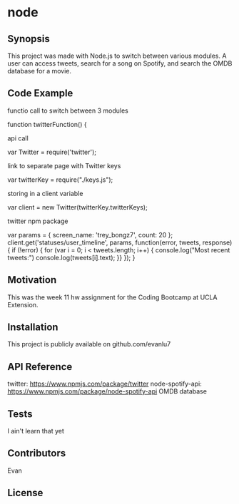 # node

## Synopsis

This project was made with Node.js to switch between various modules.  A user can access tweets, search for a song on Spotify, and search the OMDB database for a movie.

## Code Example

<!---->functio call to switch between 3 modules
function twitterFunction() {
<!---->api call
var Twitter = require('twitter');
<!---->link to separate page with Twitter keys
var twitterKey = require("./keys.js");
<!---->storing in a client variable
var client = new Twitter(twitterKey.twitterKeys);
<!---->twitter npm package
var params = { screen_name: 'trey_bongz7', count: 20 };
client.get('statuses/user_timeline', params, function(error, tweets, response) {
if (!error) {
for (var i = 0; i < tweets.length; i++) {
console.log("Most recent tweets:")
console.log(tweets[i].text);
}}
});
}

## Motivation

This was the week 11 hw assignment for the Coding Bootcamp at UCLA Extension.

## Installation

This project is publicly available on github.com/evanlu7

## API Reference

twitter: https://www.npmjs.com/package/twitter
node-spotify-api: https://www.npmjs.com/package/node-spotify-api
OMDB database

## Tests

I ain't learn that yet

## Contributors

Evan

## License

